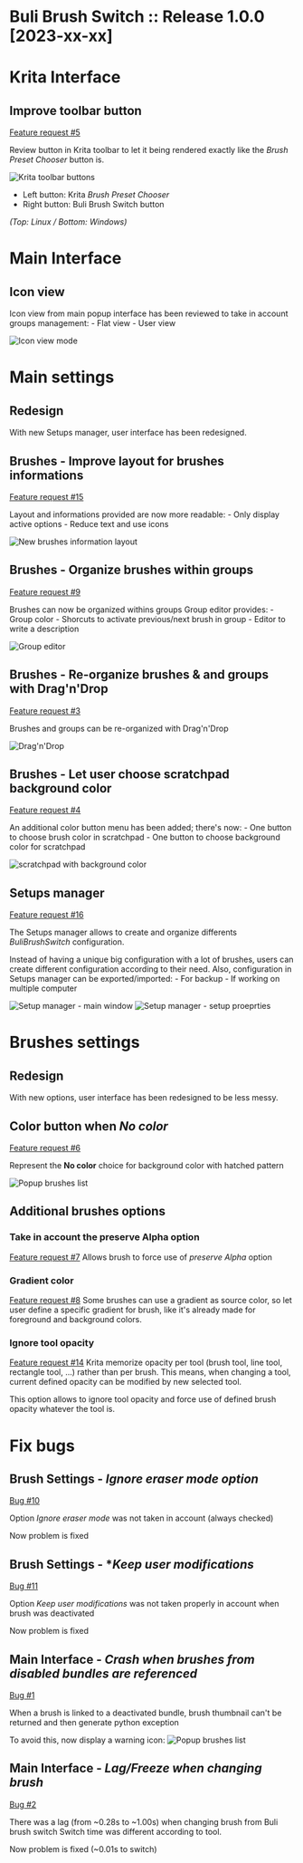 # Buli Brush Switch :: Release 1.0.0 [2023-xx-xx]

# Krita Interface

## Improve toolbar button
[Feature request #5](https://github.com/Grum999/BuliBrushSwitch/issues/5)

Review button in Krita toolbar to let it being rendered exactly like the *Brush Preset Chooser* button is.

![Krita toolbar buttons](./../screenshots/r1-0-0_kritatoolbar-button-render.png)
- Left button: Krita *Brush Preset Chooser*
- Right button: Buli Brush Switch button

*(Top: Linux / Bottom: Windows)*


# Main Interface

## Icon view
Icon view from main popup interface has been reviewed to take in account groups management:
    - Flat view
    - User view

![Icon view mode](./../screenshots/r1-0-0_mainui-icon_viewmode.png)


# Main settings

## Redesign
With new Setups manager, user interface has been redesigned.

## Brushes - Improve layout for brushes informations
[Feature request #15](https://github.com/Grum999/BuliBrushSwitch/issues/15)

Layout and informations provided are now more readable:
    - Only display active options
    - Reduce text and use icons

![New brushes information layout](./../screenshots/r1-0-0_mainsettings-new_layout.png)

## Brushes - Organize brushes within groups
[Feature request #9](https://github.com/Grum999/BuliBrushSwitch/issues/9)

Brushes can now be organized withins groups
Group editor provides:
    - Group color
    - Shorcuts to activate previous/next brush in group
    - Editor to write a description

![Group editor](./../screenshots/r1-0-0_mainsettings-groups_editor.png)

## Brushes - Re-organize brushes & and groups with Drag'n'Drop
[Feature request #3](https://github.com/Grum999/BuliBrushSwitch/issues/3)

Brushes and groups can be re-organized with Drag'n'Drop

![Drag'n'Drop](./../screenshots/r1-0-0_mainsettings-dnd.png)


## Brushes - Let user choose scratchpad background color
[Feature request #4](https://github.com/Grum999/BuliBrushSwitch/issues/4)

An additional color button menu has been added; there's now:
    - One button to choose brush color in scratchpad
    - One button to choose background color for scratchpad

![scratchpad with background color](./../screenshots/r1-0-0_mainsettings-scratchpad_bg_color.png)


## Setups manager
[Feature request #16](https://github.com/Grum999/BuliBrushSwitch/issues/16)

The Setups manager allows to create and organize differents *BuliBrushSwitch* configuration.

Instead of having a unique big configuration with a lot of brushes, users can create different configuration according to their need.
Also, configuration in Setups manager can be exported/imported:
    - For backup
    - If working on multiple computer

![Setup manager - main window](./../screenshots/r1-0-0_mainsettings-sm-main_window.png)
![Setup manager - setup proeprties](./../screenshots/r1-0-0_mainsettings-sm-setup_properties.png)



# Brushes settings

## Redesign
With new options, user interface has been redesigned to be less messy.

## Color button when *No color*
[Feature request #6](https://github.com/Grum999/BuliBrushSwitch/issues/6)

Represent the **No color** choice for background color with hatched pattern

![Popup brushes list](./../screenshots/r1-0-0_mainsettings-bg_color_button.png)


## Additional brushes options

### Take in account the preserve Alpha option
[Feature request #7](https://github.com/Grum999/BuliBrushSwitch/issues/7)
Allows brush to force use of *preserve Alpha* option

### Gradient color
[Feature request #8](https://github.com/Grum999/BuliBrushSwitch/issues/8)
Some brushes can use a gradient as source color, so let user define a specific gradient for brush, like it's already made for foreground and background colors.

### Ignore tool opacity
[Feature request #14](https://github.com/Grum999/BuliBrushSwitch/issues/14)
Krita memorize opacity per tool (brush tool, line tool, rectangle tool, ...) rather than per brush.
This means, when changing a tool, current defined opacity can be modified by new selected tool.

This option allows to ignore tool opacity and force use of defined brush opacity whatever the tool is.


# Fix bugs

## Brush Settings - *Ignore eraser mode option*
[Bug #10](https://github.com/Grum999/BuliBrushSwitch/issues/10)

Option *Ignore eraser mode* was not taken in account (always checked)

Now problem is fixed

## Brush Settings - **Keep user modifications*
[Bug #11](https://github.com/Grum999/BuliBrushSwitch/issues/11)

Option *Keep user modifications* was not taken properly in account when brush was deactivated

Now problem is fixed


## Main Interface - *Crash when brushes from disabled bundles are referenced*
[Bug #1](https://github.com/Grum999/BuliBrushSwitch/issues/1)

When a brush is linked to a deactivated bundle, brush thumbnail can't be returned and then generate python exception

To avoid this, now display a warning icon:
![Popup brushes list](./../screenshots/r1-0-0_mainui-missing_brush.png)


## Main Interface - *Lag/Freeze when changing brush*
[Bug #2](https://github.com/Grum999/BuliBrushSwitch/issues/2)

There was a lag (from ~0.28s to ~1.00s) when changing brush from Buli brush switch
Switch time was different according to tool.

Now problem is fixed (~0.01s to switch)
